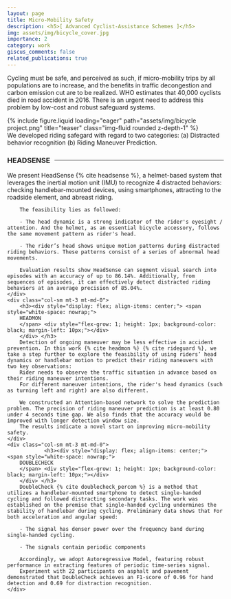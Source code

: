 ```yaml
---
layout: page
title: Micro-Mobility Safety
description: <h5>[ Advanced Cyclist-Assistance Schemes ]</h5>
img: assets/img/bicycle_cover.jpg
importance: 2
category: work
giscus_comments: false
related_publications: true
---
```


Cycling must be safe, and perceived as such, if micro-mobility trips by all populations are to increase, and the benefits in traffic
decongestion and carbon emission cut are to be realized. WHO estimates that 40,000 cyclists died in road accident in 2016. There
is an urgent need to address this problem by low-cost and robust safeguard systems.

<div class="row">
    <div class="col-sm mt-3 mt-md-0">
        {% include figure.liquid loading="eager" path="assets/img/bicycle project.png" title="teaser" class="img-fluid rounded z-depth-1" %}
    </div>
</div>
<div class="caption">
    We developed riding safegard with regard to two categories: (a) Distracted behavior recognition (b) Riding Maneuver Prediction. 
</div>

<div class="row">
    <div class="col-sm mt-3 mt-md-0">
        <h3>  
        <div style="display: flex; align-items: center;">
        <span style="white-space: nowrap;"> HEADSENSE </span>
        <div style="flex-grow: 1; height: 1px; background-color: black; margin-left: 10px;"></div>
        </div> </h3>
        We present HeadSense {% cite headsense %}, a helmet-based system that leverages the inertial motion unit (IMU) to recognize 4 distracted behaviors: checking handlebar-mounted devices, using smartphones, attracting to the roadside element, and abreast riding. 
        
        The feasibility lies as followed:
        
        - The head dynamic is a strong indicator of the rider's eyesight / attention. And the helmet, as an essential bicycle accessory, follows the same movement pattern as rider's head.
        
        - The rider’s head shows unique motion patterns during distracted riding behaviors. These patterns consist of a series of abnormal head movements.
        
        Evaluation results show HeadSense can segment visual search into episodes with an accuracy of up to 86.14%. Additionally, from sequences of episodes, it can effectively detect distracted riding behaviors at an average precision of 85.04%. 
    </div>   
    <div class="col-sm mt-3 mt-md-0">
        <h3><div style="display: flex; align-items: center;"> <span style="white-space: nowrap;"> 
        HEADMON 
        </span> <div style="flex-grow: 1; height: 1px; background-color: black; margin-left: 10px;"></div>
        </div> </h3>
        Detection of ongoing maneuver may be less effective in accident prevention. In this work {% cite headmon %} {% cite rideguard %}, we take a step further to explore the feasibility of using riders’ head dynamics or handlebar motion to predict their riding maneuvers with two key observations:
        Rider needs to observe the traffic situation in advance based on their riding maneuver intentions.
        For different maneuver intentions, the rider's head dynamics (such as turning left and right) are also different. 
        
        We constructed an Attention-based network to solve the prediction problem. The precision of riding maneuver prediction is at least 0.80 under 4 seconds time gap. We also finds that the accuracy would be improved with longer detection window size.
        The results indicate a novel start on improving micro-mobility safety.
    </div>
    <div class="col-sm mt-3 mt-md-0">
                <h3><div style="display: flex; align-items: center;"> <span style="white-space: nowrap;"> 
        DOUBLECHECK 
        </span> <div style="flex-grow: 1; height: 1px; background-color: black; margin-left: 10px;"></div>
        </div> </h3>
        DoubleCheck {% cite doublecheck_percom %} is a method that utilizes a handlebar-mounted smartphone to detect single-handed cycling and followed distracting secondary tasks. The work was established on the premise that single-handed cycling undermines the stability of handlebar during cycling. Preliminary data shows that For both acceleration and angular speed:
        
        - The signal has denser power over the frequency band during single-handed cycling.
        
        - The signals contain periodic components
        
        Accordingly, we adopt Autoregressive Model, featuring robust performance in extracting features of periodic time-series signal. 
        Experiment with 22 participants on asphalt and pavement demonstrated that DoubleCheck achieves an F1-score of 0.96 for hand detection and 0.69 for distraction recognition.
    </div>
</div>